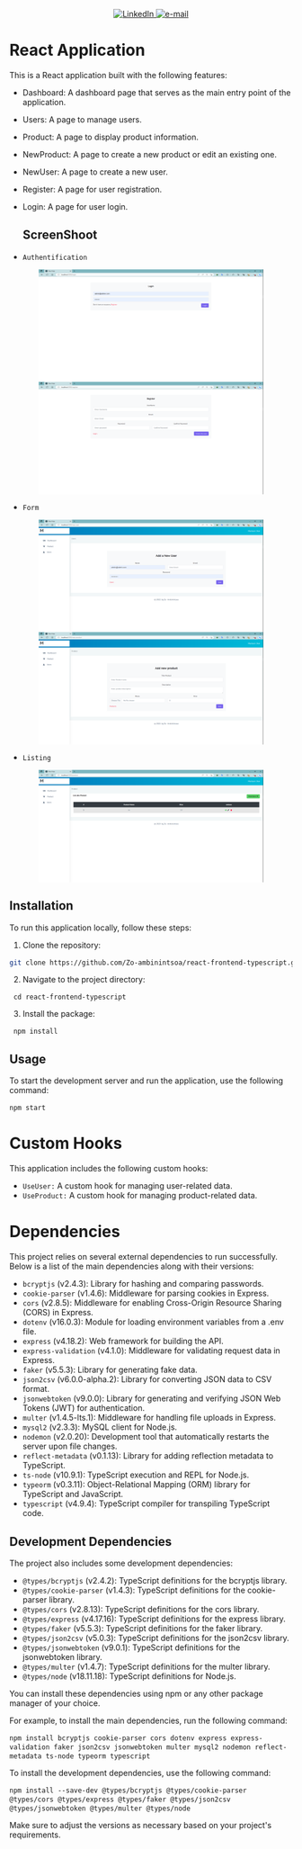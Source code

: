 <p align="center">
    <a href="https://www.linkedin.com/in/zo-ambinintsoa">
        <img src="https://img.shields.io/badge/LinkedIn-blue?style=flat-square&logo=linkedin" alt="LinkedIn">
    </a>
    <a href="mailto:ambinintsoa.business@gmail.com">
        <img src="https://img.shields.io/badge/Email-blue?style=flat-square&logo=gmail&logoColor=white" alt="e-mail">
    </a>
</p>

# React Application

This is a React application built with the following features:

- Dashboard: A dashboard page that serves as the main entry point of the application.
- Users: A page to manage users.
- Product: A page to display product information.
- NewProduct: A page to create a new product or edit an existing one.
- NewUser: A page to create a new user.
- Register: A page for user registration.
- Login: A page for user login.

  ## ScreenShoot

- `Authentification`

<p align="center">
<img src="./screenshot/login.png" alt="Alt Text" width="400" height="200" align="center"/>
<img src="./screenshot/register.png" alt="Alt Text" width="400" height="200" align="center"/>
</p>

- `Form`
  
<p align="center">
<img src="./screenshot/nuser.png" alt="Alt Text" width="400" height="200" align="center"/>
<img src="./screenshot/nproduct.png" alt="Alt Text" width="400" height="200" align="center"/>
</p>

- `Listing`
  
<p align="center">
<img src="./screenshot/product.png" alt="Alt Text" width="400" height="200" align="center"/>
</p>

## Installation

To run this application locally, follow these steps:

1. Clone the repository:

```bash
git clone https://github.com/Zo-ambinintsoa/react-frontend-typescript.git
```

2. Navigate to the project directory:

``` shell
 cd react-frontend-typescript
  ```

3. Install the package:

``` shell
 npm install
  ```

## Usage

To start the development server and run the application, use the following command:

```shell
npm start
```
# Custom Hooks
This application includes the following custom hooks:

- `UseUser:` A custom hook for managing user-related data.
- `UseProduct:` A custom hook for managing product-related data.

# Dependencies

<p>This project relies on several external dependencies to run successfully. Below is a list of the main dependencies along with their versions:</p>

<ul>
  <li><code>bcryptjs</code> (v2.4.3): Library for hashing and comparing passwords.</li>
  <li><code>cookie-parser</code> (v1.4.6): Middleware for parsing cookies in Express.</li>
  <li><code>cors</code> (v2.8.5): Middleware for enabling Cross-Origin Resource Sharing (CORS) in Express.</li>
  <li><code>dotenv</code> (v16.0.3): Module for loading environment variables from a .env file.</li>
  <li><code>express</code> (v4.18.2): Web framework for building the API.</li>
  <li><code>express-validation</code> (v4.1.0): Middleware for validating request data in Express.</li>
  <li><code>faker</code> (v5.5.3): Library for generating fake data.</li>
  <li><code>json2csv</code> (v6.0.0-alpha.2): Library for converting JSON data to CSV format.</li>
  <li><code>jsonwebtoken</code> (v9.0.0): Library for generating and verifying JSON Web Tokens (JWT) for authentication.</li>
  <li><code>multer</code> (v1.4.5-lts.1): Middleware for handling file uploads in Express.</li>
  <li><code>mysql2</code> (v2.3.3): MySQL client for Node.js.</li>
  <li><code>nodemon</code> (v2.0.20): Development tool that automatically restarts the server upon file changes.</li>
  <li><code>reflect-metadata</code> (v0.1.13): Library for adding reflection metadata to TypeScript.</li>
  <li><code>ts-node</code> (v10.9.1): TypeScript execution and REPL for Node.js.</li>
  <li><code>typeorm</code> (v0.3.11): Object-Relational Mapping (ORM) library for TypeScript and JavaScript.</li>
  <li><code>typescript</code> (v4.9.4): TypeScript compiler for transpiling TypeScript code.</li>
</ul>

<h2>Development Dependencies</h2>

<p>The project also includes some development dependencies:</p>

<ul>
  <li><code>@types/bcryptjs</code> (v2.4.2): TypeScript definitions for the bcryptjs library.</li>
  <li><code>@types/cookie-parser</code> (v1.4.3): TypeScript definitions for the cookie-parser library.</li>
  <li><code>@types/cors</code> (v2.8.13): TypeScript definitions for the cors library.</li>
  <li><code>@types/express</code> (v4.17.16): TypeScript definitions for the express library.</li>
  <li><code>@types/faker</code> (v5.5.3): TypeScript definitions for the faker library.</li>
  <li><code>@types/json2csv</code> (v5.0.3): TypeScript definitions for the json2csv library.</li>
  <li><code>@types/jsonwebtoken</code> (v9.0.1): TypeScript definitions for the jsonwebtoken library.</li>
  <li><code>@types/multer</code> (v1.4.7): TypeScript definitions for the multer library.</li>
  <li><code>@types/node</code> (v18.11.18): TypeScript definitions for Node.js.</li>
</ul>

<p>You can install these dependencies using npm or any other package manager of your choice.</p>

<p>For example, to install the main dependencies, run the following command:</p>

<pre><code>npm install bcryptjs cookie-parser cors dotenv express express-validation faker json2csv jsonwebtoken multer mysql2 nodemon reflect-metadata ts-node typeorm typescript
</code></pre>

<p>To install the development dependencies, use the following command:</p>

<pre><code>npm install --save-dev @types/bcryptjs @types/cookie-parser @types/cors @types/express @types/faker @types/json2csv @types/jsonwebtoken @types/multer @types/node
</code></pre>

<p>Make sure to adjust the versions as necessary based on your project's requirements.</p>
